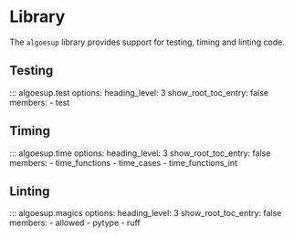 # Library

The `algoesup` library provides support for testing, timing and linting code.

## Testing

::: algoesup.test
    options:
      heading_level: 3
      show_root_toc_entry: false
      members:
      - test

## Timing

::: algoesup.time
    options:
      heading_level: 3
      show_root_toc_entry: false
      members:
      - time_functions
      - time_cases
      - time_functions_int

## Linting

::: algoesup.magics
    options:
      heading_level: 3
      show_root_toc_entry: false
      members:
      - allowed
      - pytype
      - ruff